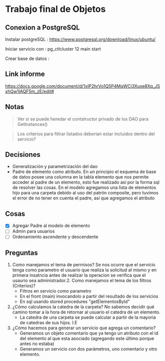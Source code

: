 # Trabajo final de Objetos

## Conexion a PostgreSQL

Instalar postgreSQL : https://www.postgresql.org/download/linux/ubuntu/

Iniciar servicio con :     pg_ctlcluster 12 main start

Crear base de datos :

## Link informe

https://docs.google.com/document/d/1xIP2hrVo1Q5P4MqWCj3Xuxe8Xq_JSxhQw1IAQF5m_zE/edit#

## Notas

> Ver si se puede heredar el contstructor privado de los DAO para GetInstances()

> Los criterios para filtrar listados deberian estar incluidos dentro del servicio?

## Decisiones

* Generalización y parametrización del dao
* Padre de elemento como atributo. En un principio el esquema de base de datos posee una columna en la tabla elemento que nos permite acceder al padre de un elemento, esto fue realizado así por la forma sql de resolver las cosas. En el modelo agregamos una lista de elementos hijo para una carpeta debido al uso del patrón composite, pero tuvimos el error de no tener en cuenta el padre, así que agregamos el atributo

## Cosas

- [X] Agregar Padre al modelo de elemento
- [ ] Admin para usuarios
- [ ] Ordenamiento ascendente y descendente

## Preguntas
1. Como manejamos el tema de permisos? Se nos ocurre que el servicio tenga como parametro el usuario que realiza la solicitud al mismo y en primera insatncia antes de realizar la operacion se verifica que el usaurio sea administrador.2. Como manejamos el tema de los filtros (Criterios)? 
    * Filtros en servicio como parametro
    * En el front (main) invocandolo a partir del resultado de los servicios
    * En sql usando stored procedures "getElementosById"
3. ¿Cómo calculamos la catedra de la carpeta?
No sabemos decidir qué camino tomar a la hora de retornar al usuario el catedra de un elemento. 
    * La catedra de una carpeta se puede calcular a partir de la mayoria de catedras de sus hijos. I.E
4. ¿Cómo hacemos para generar un servicio que agrega un comentario? 
    * Generamos un objeto comentario que ya tengo un atributo con el id del elemento al que esta asociado (agregando este último porque antes no estaba)
    * Generamos un servicio con dos parámetros, uno comentario y otro elemento.
